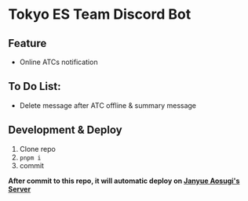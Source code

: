 # Tokyo ES Team Discord Bot

## Feature

- Online ATCs notification

## To Do List:

- Delete message after ATC offline & summary message

## Development & Deploy

1. Clone repo
2. `pnpm i`
3. commit

**After commit to this repo, it will automatic deploy on [Janyue Aosugi's Server](https://github.com/jhl-hk)**
